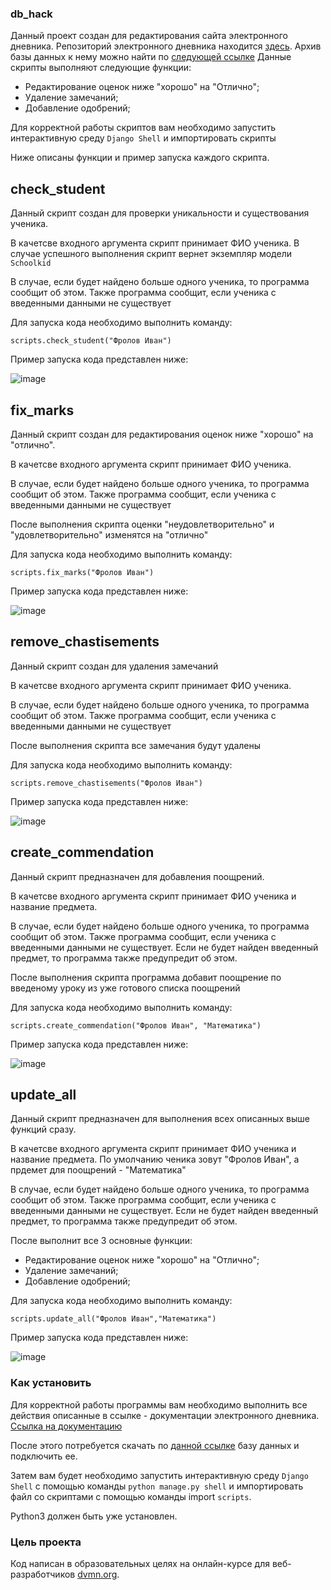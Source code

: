 ### db_hack

Данный проект создан для редактирования сайта электронного дневника. Репозиторий электронного дневника находится [здесь](https://github.com/devmanorg/e-diary/tree/master). Архив базы данных к нему можно найти по [следующей ссылке](https://dvmn.org/filer/canonical/1562234129/166/)
Данные скрипты выполняют следующие функции: 

* Редактирование оценок ниже "хорошо" на "Отлично";
* Удаление замечаний;
* Добавление одобрений;

Для корректной работы скриптов вам необходимо запустить интерактивную среду ```Django Shell``` и импортировать скрипты

Ниже описаны функции и пример запуска каждого скрипта. 


## check_student

Данный скрипт создан для проверки уникальности и существования ученика. 

В качетсве входного аргумента скрипт принимает ФИО ученика. В случае успешного выполнения скрипт вернет экземпляр модели ```Schoolkid```

В случае, если будет найдено больше одного ученика, то программа сообщит об этом. Также программа сообщит, если ученика с введенными данными не существует

Для запуска кода необходимо выполнить команду: 

```
scripts.check_student("Фролов Иван")
```
Пример запуска кода представлен ниже:

![image](https://user-images.githubusercontent.com/42433463/226237329-1299892a-0073-44fd-83c3-38e8b54215e7.png)


## fix_marks

Данный скрипт создан для редактирования оценок ниже "хорошо" на "отлично". 

В качетсве входного аргумента скрипт принимает ФИО ученика.

В случае, если будет найдено больше одного ученика, то программа сообщит об этом. Также программа сообщит, если ученика с введенными данными не существует

После выполнения скрипта оценки "неудовлетворительно" и "удовлетворительно" изменятся на "отлично" 

Для запуска кода необходимо выполнить команду: 

```
scripts.fix_marks("Фролов Иван")
```
Пример запуска кода представлен ниже:

![image](https://user-images.githubusercontent.com/42433463/226237914-aeaf69fc-352f-4287-8690-07a727cdccbd.png)


## remove_chastisements

Данный скрипт создан для удаления замечаний

В качетсве входного аргумента скрипт принимает ФИО ученика.

В случае, если будет найдено больше одного ученика, то программа сообщит об этом. Также программа сообщит, если ученика с введенными данными не существует

После выполнения скрипта все замечания будут удалены

Для запуска кода необходимо выполнить команду: 

```
scripts.remove_chastisements("Фролов Иван")
```
Пример запуска кода представлен ниже:

![image](https://user-images.githubusercontent.com/42433463/226238337-e0bd69ed-7aa9-4862-8387-ead9d556c346.png)


## create_commendation

Данный скрипт предназначен для добавления поощрений. 

В качетсве входного аргумента скрипт принимает ФИО ученика и название предмета.

В случае, если будет найдено больше одного ученика, то программа сообщит об этом. Также программа сообщит, если ученика с введенными данными не существует.
Если не будет найден введенный предмет, то программа также предупредит об этом.

После выполнения скрипта программа добавит поощрение по введеному уроку из уже готового списка поощрений

Для запуска кода необходимо выполнить команду: 

```
scripts.create_commendation("Фролов Иван", "Математика")
```
Пример запуска кода представлен ниже:

![image](https://user-images.githubusercontent.com/42433463/226239453-8d4fbef8-6ab8-4fce-9822-c80a50a485c0.png)


## update_all

Данный скрипт предназначен для выполнения всех описанных выше функций сразу. 

В качетсве входного аргумента скрипт принимает ФИО ученика и название предмета. По умолчанию ченика зовут "Фролов Иван", а прдемет для поощрений - "Математика"

В случае, если будет найдено больше одного ученика, то программа сообщит об этом. Также программа сообщит, если ученика с введенными данными не существует.
Если не будет найден введенный предмет, то программа также предупредит об этом.

После выполнит все 3 основные функции:

* Редактирование оценок ниже "хорошо" на "Отлично";
* Удаление замечаний;
* Добавление одобрений;

Для запуска кода необходимо выполнить команду: 

```
scripts.update_all("Фролов Иван","Математика")
```
Пример запуска кода представлен ниже:

![image](https://user-images.githubusercontent.com/42433463/226239749-6a37b673-9fae-4ab4-b492-54e8c51a38cc.png)



### Как установить

Для корректной работы программы вам необходимо выполнить все действия описанные в ссылке - документации электронного дневника. [Ссылка на документацию](https://github.com/devmanorg/e-diary/tree/master)

После этого потребуется скачать по [данной ссылке](https://dvmn.org/filer/canonical/1562234129/166/) базу данных и подключить ее. 

Затем вам будет необходимо запустить интерактивную среду ```Django Shell``` с помощью команды ```python manage.py shell``` и импортировать файл со скриптами с помощью команды import ```scripts```. 

Python3 должен быть уже установлен. 


### Цель проекта

Код написан в образовательных целях на онлайн-курсе для веб-разработчиков [dvmn.org](https://dvmn.org/).
